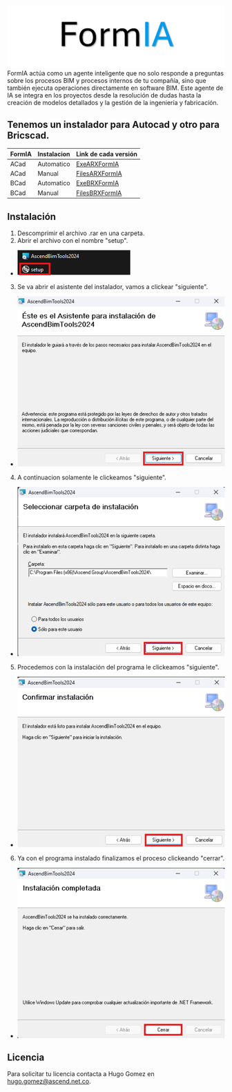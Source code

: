 ![img1](Assets/formia.png)
FormIA actúa como un agente inteligente que no solo responde a preguntas sobre los procesos BIM y procesos internos de tu compañía, sino que también ejecuta operaciones directamente en software BIM. Este agente de IA se integra en los proyectos desde la resolución de dudas hasta la creación de modelos detallados y la gestión de la ingeniería y fabricación.

## Tenemos un instalador para Autocad y otro para Bricscad.

| FormIA | Instalacion | Link de cada versión |
| - | - | -- |
| ACad | Automatico | [ExeARXFormIA](https://github.com/Forsa-Ascend/AscendBIMToolsVersions/releases/tag/v.2021) |
| ACad | Manual | [FilesARXFormIA](https://github.com/Forsa-Ascend/AscendBIMToolsVersions/releases/tag/v.2022) |
| BCad | Automatico | [ExeBRXFormIA](https://github.com/Forsa-Ascend/AscendBIMToolsVersions/releases/tag/v.2023) |
| BCad | Manual | [FilesBRXFormIA](https://github.com/Forsa-Ascend/AscendBIMToolsVersions/releases/tag/v.2024) |

## Instalación
1. Descomprimir el archivo .rar en una carpeta.
2. Abrir el archivo con el nombre "setup".
- ![img1](Assets/tutorial1.png)
3. Se va abrir el asistente del instalador, vamos a clickear "siguiente".
- ![img2](Assets/tutorial2.png)
4. A continuacion solamente le clickeamos "siguiente".
- ![img3](Assets/tutorial3.png)
5. Procedemos con la instalación del programa le clickeamos "siguiente".
- ![img4](Assets/tutorial4.png)
6. Ya con el programa instalado finalizamos el proceso clickeando "cerrar".
- ![img4](Assets/tutorial5.png)

## Licencia
Para solicitar tu licencia contacta a Hugo Gomez en hugo.gomez@ascend.net.co.

